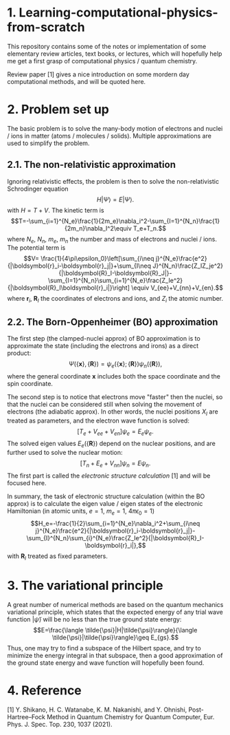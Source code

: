 # 1. Learning-computational-physics-from-scratch
This repository contains some of the notes or implementation of some elementary review articles, text books, or lectures, which will hopefully help me get a first grasp of computational physics / quantum chemistry.

<!-- # HF & post-HF method: Introduction -->
Review paper [1] gives a nice introduction on some mordern day computational methods, and will be quoted here.

# 2. Problem set up
The basic problem is to solve the many-body motion of electrons and nuclei / ions in matter (atoms / molecules / solids). 
Multiple approximations are used to simplify the problem. 


## 2.1. The non-relativistic approximation
Ignoring relativistic effects, the problem is then to solve the non-relativistic Schrodinger equation
$$H|\Psi\rangle=E|\Psi\rangle.$$
with $H=T+V$. The kinetic term is
$$T=-\sum_{i=1}^{N_e}\frac{1}{2m_e}\nabla_i^2-\sum_{I=1}^{N_n}\frac{1}{2m_n}\nabla_I^2\equiv T_e+T_n.$$
where $N_e$, $N_n$, $m_e$, $m_n$ the number and mass of electrons and nuclei / ions.
The potential term is
$$V=
\frac{1}{4\pi\epsilon_0}\left[\sum_{i\neq j}^{N_e}\frac{e^2}{|\boldsymbol{r}_i-\boldsymbol{r}_j|}+\sum_{I\neq J}^{N_n}\frac{Z_IZ_je^2}{|\boldsymbol{R}_I-\boldsymbol{R}_J|}-\sum_{I=1}^{N_n}\sum_{i=1}^{N_e}\frac{Z_Ie^2}{|\boldsymbol{R}_I\boldsymbol{r}_i|}\right]
\equiv V_{ee}+V_{nn}+V_{en}.$$
where $\boldsymbol{r}_i$, $\boldsymbol{R}_I$ the coordinates of electrons and ions, and $Z_i$ the atomic number.

## 2.2. The Born-Oppenheimer (BO) approximation
The first step (the clamped-nuclei approx) of BO approximation is to approximate the state (including the electrons and irons) as a direct product:
$$\Psi(\{\boldsymbol{x}\},\{\boldsymbol{R}\})=\psi_e(\{\boldsymbol{x}\};\{\boldsymbol{R}\}) \psi_n(\{\boldsymbol{R}\}),$$
where the general coordinate $\boldsymbol{x}$ includes both the space coordinate and the spin coordinate.

The second step is to notice that electrons move "faster" then the nuclei, so that the nuclei can be considered still when solving the movement of electrons (the adiabatic approx). In other words, the nuclei positions $X_I$ are treated as parameters, and the electron wave function is solved:
$$[T_e+V_{ee}+V_{en}]\psi_e=E_e\psi_e.$$
The solved eigen values $E_e(\{\boldsymbol{R}\})$ depend on the nuclear positions, and are further used to solve the nuclear motion:
$$[T_n+E_e+V_{nn}]\psi_n=E\psi_n.$$
The first part is called the *electronic structure calculation* [1] and will be focused here.

In summary, the task of electronic structure calculation (within the BO approx) is to calculate the eigen value / eigen states of the electronic Hamiltonian (in atomic units, $e=1$, $m_e=1$, $4\pi\epsilon_0=1$)
$$H_e=-\frac{1}{2}\sum_{i=1}^{N_e}\nabla_i^2+\sum_{i\neq j}^{N_e}\frac{e^2}{|\boldsymbol{r}_i-\boldsymbol{r}_j|}-\sum_{I}^{N_n}\sum_{i}^{N_e}\frac{Z_Ie^2}{|\boldsymbol{R}_I-\boldsymbol{r}_i|},$$
with $\boldsymbol{R}_I$ treated as fixed parameters.

# 3. The variational principle
A great number of numerical methods are based on the quantum mechanics variational principle, which states that the expected energy of any trial wave function $|\tilde{\psi}\rangle$ will be no less than the true ground state energy:
$$E=\frac{\langle \tilde{\psi}|H|\tilde{\psi}\rangle}{\langle \tilde{\psi}|\tilde{\psi}\rangle}\geq E_{gs}.$$
Thus, one may try to find a subspace of the Hilbert space, and try to minimize the energy integral in that subspace, then a good approximation of the ground state energy and wave function will hopefully been found.
# 4. Reference
[1] Y. Shikano, H. C. Watanabe, K. M. Nakanishi, and Y. Ohnishi, Post-Hartree–Fock Method in Quantum Chemistry for Quantum Computer, Eur. Phys. J. Spec. Top. 230, 1037 (2021).
